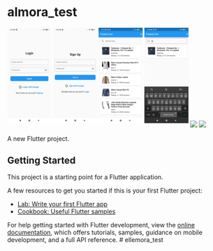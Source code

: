 # almora_test

<p float="left">
  <img src='https://github.com/regendraSuman2017/ellemora_test/blob/main/assets/screen_shots/login_page.jpg' style="width: 20%; height: 20%; margin-bottom: 10px;"/>
  <img src='https://github.com/regendraSuman2017/ellemora_test/blob/main/assets/screen_shots/sign_up_page.jpg' style="width: 20%; height: 20%; margin-bottom: 10px;"/>
  <img src='https://github.com/regendraSuman2017/ellemora_test/blob/main/assets/screen_shots/product_list_page.jpg' style="width: 20%; height: 20%; margin-bottom: 
    10px;"/>

  <img src='https://github.com/regendraSuman2017/ellemora_test/blob/main/assets/screen_shots/productList_with_search.jpg' style="width: 20%; height: 20%; margin-bottom: 10px;"/>

  

    
  <img src="/img2.png" width="100" /> 
  <img src="/img3.png" width="100" />
</p>


A new Flutter project.

## Getting Started

This project is a starting point for a Flutter application.

A few resources to get you started if this is your first Flutter project:

- [Lab: Write your first Flutter app](https://docs.flutter.dev/get-started/codelab)
- [Cookbook: Useful Flutter samples](https://docs.flutter.dev/cookbook)

For help getting started with Flutter development, view the
[online documentation](https://docs.flutter.dev/), which offers tutorials,
samples, guidance on mobile development, and a full API reference.
#   e l l e m o r a _ t e s t 
 
 

